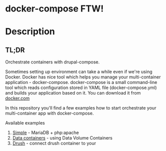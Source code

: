 docker-compose FTW!
=============

# Description

## TL;DR
Orchestrate containers with drupal-compose.

Sometimes setting up environment can take a while even if we're using Docker.
Docker has nice tool which helps you manage your multi-container application -
docker-compose. docker-compose is a small command-line tool which reads
configuration stored in YAML file (docker-compose.yml) and builds your
application based on it. You can download it from
[docker.com](https://docs.docker.com/compose/install/)

In this repository you'll find a few examples how to start orchestrate your
multi-container app with docker-compose.

Available examples
1. [Simple]() - MariaDB + php:apache
1. [Data containers]() - using Data Volume Containers
1. [Drush]() - connect drush container to your
